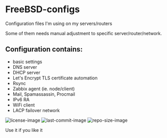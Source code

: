 # FreeBSD-configs
Configuration files I'm using on my servers/routers

Some of them needs manual adjustment to specific server/router/network.

Configuration contains:
---
- basic settings
- DNS server
- DHCP server
- Let's Encrypt TLS certificate automation
- Rsync
- Zabbix agent (ie. node/client)
- Mail, Spamassassin, Procmail
- IPv6 RA
- WiFi client
- LACP failover network


![license-image](https://img.shields.io/github/license/remetremet/FreeBSD-tools-and-tips?style=plastic)
![last-commit-image](https://img.shields.io/github/last-commit/remetremet/FreeBSD-tools-and-tips?style=plastic)
![repo-size-image](https://img.shields.io/github/repo-size/remetremet/FreeBSD-tools-and-tips?style=plastic)

Use it if you like it

